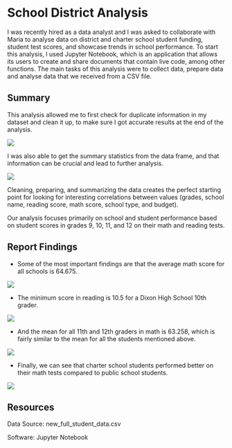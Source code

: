 # School District Analysis

I was recently hired as a data analyst and I was asked to collaborate with Maria to analyse data on district and charter school student funding, student test scores, and showcase trends in school performance.
To start this analysis, I used Jupyter Notebook, which is an application that allows its users to create and share documents that contain live code, among other functions.
The main tasks of this analysis were to collect data, prepare data and analyse data that we received from a CSV file.

## Summary

This analysis allowed me to first check for duplicate information in my dataset and clean it up, to make sure I got accurate results at the end of the analysis. 

![](prepare_data.png)

I was also able to get the summary statistics from the data frame, and that information can be crucial and lead to further analysis.

![](summary_statistics.png)

Cleaning, preparing, and summarizing the data creates the perfect starting point for looking for interesting correlations between values (grades, school name, reading score, math score, school type, and budget).

Our analysis focuses primarily on school and student performance based on student scores in grades 9, 10, 11, and 12 on their math and reading tests.

## Report Findings

- Some of the most important findings are that the average math score for all schools is 64.675.

![](math_score.png)

- The minimum score in reading is 10.5 for a Dixon High School 10th grader.
 
![](min_reading_score.png)

- And the mean for all 11th and 12th graders in math is 63.258, which is fairly similar to the mean for all the students mentioned above.

![](mean_score.png)

- Finally, we can see that charter school students performed better on their math tests compared to public school students.

![](average_math.png)

## Resources
Data Source: new_full_student_data.csv

Software: Jupyter Notebook 
